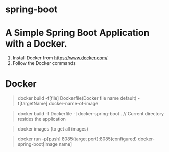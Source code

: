 # spring-boot
A Simple Spring Boot Application with a Docker.
===============================================
1. Install Docker from https://www.docker.com/
2. Follow the Docker commands 


Docker
=========

> docker build -f[file] Dockerfile(Docker file name default) -t[targetName] docker-name-of-image

> docker build -f Dockerfile -t docker-spring-boot .  // Current directory resides the application

> docker images (to get all images)

> docker run -p[push] 8085(target port):8085(configured) docker-spring-boot[Image name]

